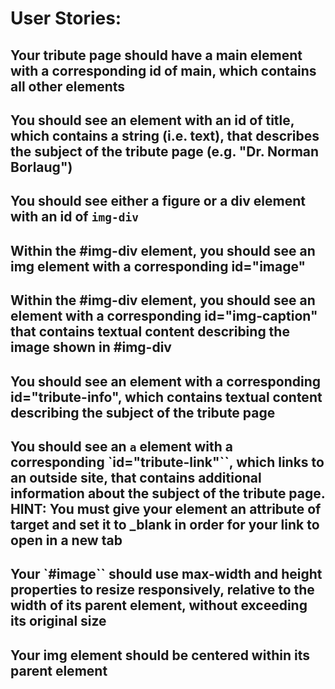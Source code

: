 # User Stories:

## Your tribute page should have a main element with a corresponding id of main, which contains all other elements

## You should see an element with an id of title, which contains a string (i.e. text), that describes the subject of the tribute page (e.g. "Dr. Norman Borlaug")

## You should see either a figure or a div element with an id of `img-div`

## Within the #img-div element, you should see an img element with a corresponding id="image"

## Within the #img-div element, you should see an element with a corresponding id="img-caption" that contains textual content describing the image shown in #img-div

## You should see an element with a corresponding id="tribute-info", which contains textual content describing the subject of the tribute page

## You should see an `a` element with a corresponding `id="tribute-link"``, which links to an outside site, that contains additional information about the subject of the tribute page. HINT: You must give your element an attribute of target and set it to _blank in order for your link to open in a new tab

## Your `#image`` should use max-width and height properties to resize responsively, relative to the width of its parent element, without exceeding its original size

## Your img element should be centered within its parent element